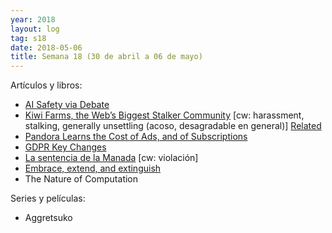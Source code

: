```yaml
---
year: 2018
layout: log
tag: s18
date: 2018-05-06
title: Semana 18 (30 de abril a 06 de mayo)
---
```


Artículos y libros:

- [AI Safety via Debate](https://blog.openai.com/debate/)
- [Kiwi Farms, the Web’s Biggest Stalker Community](http://nymag.com/selectall/2016/07/kiwi-farms-the-webs-biggest-community-of-stalkers.html) [cw: harassment, stalking, generally unsettling (acoso, desagradable en general)] [Related](https://boingboing.net/2015/01/19/invasion-boards-set-out-to-rui.html)
- [Pandora Learns the Cost of Ads, and of Subscriptions](https://www.wired.com/story/pandora-learns-the-cost-of-ads-and-of-subscriptions/)
- [GDPR Key Changes](https://www.eugdpr.org/key-changes.html)
- [La sentencia de la Manada](http://asihablociceron.blogspot.com/2018/04/la-sentencia-de-la-manada.html) [cw: violación]
- [Embrace, extend, and extinguish](https://en.wikipedia.org/wiki/Embrace,_extend,_and_extinguish)
- The Nature of Computation

Series y películas:

- Aggretsuko

